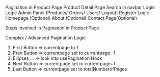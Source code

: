 <!-- Product Limit check while adding in the cart
Product Limit check during increment in the cart -->

<!-- Stripe Payment option logic in checkout page -->

Pagination in Product Page
Product Detail Page
Search in navbar
Login Logic
Admin Panel (Products/ Orders/ Users/ Logout)
Register Logic
Homepage (Optional)
About (Optional)
Contact Page(Optional)

Steps involved in Pagination in Product Page

<!-- 0. Create Seed database and run the script (add up to 10 products) -->

<!-- 1. Create a new Vite Project (React) and clean it up -->

<!-- 2. install all necessary packages (bootstrap react-bootstrap @reduxjs/toolkit react-redux axios) -->

<!-- 3. axios instance setup -->

<!-- 4. constants (product url) -->

<!-- 5. services (product) -->

<!-- 6. slices (product) -->

<!-- 7. store (productReducer) -->

<!-- 8. store bind into the main.jsx -->

<!-- 9. Pagination Component and Product List -->

<!-- 10. product list page (useSelector and useDispatch) -->

<!-- 11. Pagination send props (total,limit, currentPage, setCurrentPage, setLimit, dispatch)

12. Pagination bootstrap logic update
    a. active === currentPage
    b. numberOfPage = Math.ceil(total/limit)

    c. Onclick event => dispatch(setCurrentPage(number))

13. Limit Dropdown
    a. select/option
    b. onchange dispatch(setLimit(limit)) -->

Complex / Advanced Pagination Logic

1. First Button => currentpage to 1
2. Prev Button => currentpage set to currentpage -1
3. Ellipses ... => look into usePagination Hook
4. Next Button => currentpage set to currentpage+1
5. Last Button => currentpage set to totalNumberofPages
